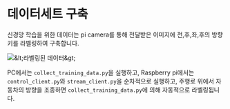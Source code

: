 # 데이터세트 구축



신경망 학습을 위한 데이터는 pi camera를 통해 전달받은 이미지에 전,후,좌,후의 방향키를 라벨링하여 구축합니다.

![&amp;lt;&#xB77C;&#xBCA8;&#xB9C1;&#xB41C; &#xB370;&#xC774;&#xD130;&amp;gt;](../.gitbook/assets/image%20%284%29.png)

PC에서는 `collect_training_data.py`을 실행하고,  Raspberry pi에서는 `control_client.py`와 `stream_client.py`을 순차적으로 실행하고, 주행로 위에서 자동차의 방향을 조종하면 `collect_training_data.py`에 의해 자동적으로 라벨링됩니다.


